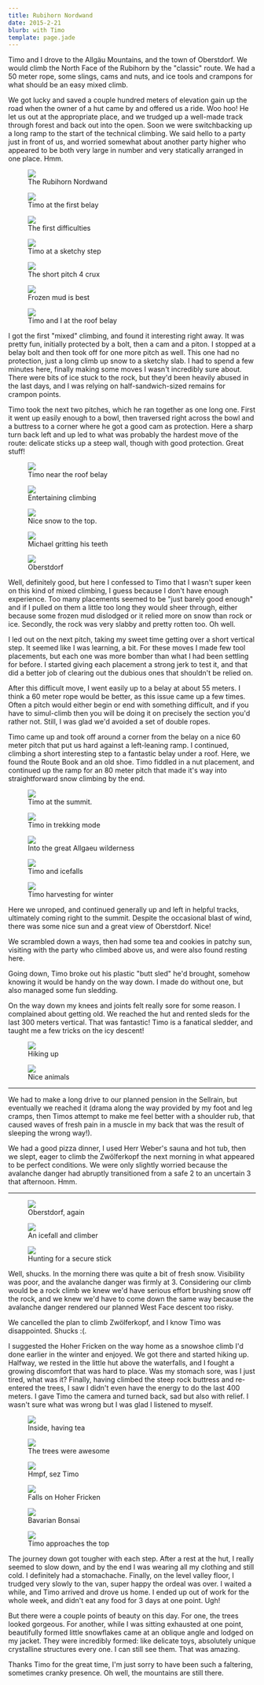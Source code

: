 ```yaml
---
title: Rubihorn Nordwand
date: 2015-2-21
blurb: with Timo
template: page.jade
---
```


Timo and I drove to the Allgäu Mountains, and the town of Oberstdorf. We would
climb the North Face of the Rubihorn by the "classic" route. We had a 50 meter
rope, some slings, cams and nuts, and ice tools and crampons for what should be
an easy mixed climb.

We got lucky and saved a couple hundred meters of elevation gain up the road
when the owner of a hut came by and offered us a ride. Woo hoo! He let us out at
the appropriate place, and we trudged up a well-made track through forest and
back out into the open. Soon we were switchbacking up a long ramp to the start
of the technical climbing. We said hello to a party just in front of us, and
worried somewhat about another party higher who appeared to be both very large
in number and very statically arranged in one place. Hmm.

<figure><a href='https://www.flickr.com/photos/55338612@N00/16646408152'>
<img src='https://farm9.static.flickr.com/8647/16646408152_a1cc670b77_b.jpg'></a>
<figcaption>The Rubihorn Nordwand</figcaption>
</figure>

<figure><a href='https://www.flickr.com/photos/55338612@N00/16025062884'>
<img src='https://farm9.static.flickr.com/8616/16025062884_c11c7106c0_b.jpg'></a>
<figcaption>Timo at the first belay</figcaption>
</figure>

<figure><a href='https://www.flickr.com/photos/55338612@N00/16440067947'>
<img src='https://farm9.static.flickr.com/8571/16440067947_faaf120acb_b.jpg'></a>
<figcaption>The first difficulties</figcaption>
</figure>

<figure><a href='https://www.flickr.com/photos/55338612@N00/16646366122'>
<img src='https://farm9.static.flickr.com/8570/16646366122_ea7a1e58c5_b.jpg'></a>
<figcaption>Timo at a sketchy step</figcaption>
</figure>


<figure><a href='https://www.flickr.com/photos/55338612@N00/16025071034'>
<img src='https://farm9.static.flickr.com/8562/16025071034_fd3ac3f573_b.jpg'></a>
<figcaption>The short pitch 4 crux</figcaption>
</figure>


<figure><a href='https://www.flickr.com/photos/55338612@N00/16647359325'>
<img src='https://farm9.static.flickr.com/8566/16647359325_5616011334_b.jpg'></a>
<figcaption>Frozen mud is best</figcaption>
</figure>



<figure><a href='https://www.flickr.com/photos/55338612@N00/16645967801'>
<img src='https://farm9.static.flickr.com/8596/16645967801_711e82114f_b.jpg'></a>
<figcaption>Timo and I at the roof belay</figcaption>
</figure>


I got the first "mixed" climbing, and found it interesting right away. It was
pretty fun, initially protected by a bolt, then a cam and a piton. I stopped at
a belay bolt and then took off for one more pitch as well. This one had no
protection, just a long climb up snow to a sketchy slab. I had to spend a few
minutes here, finally making some moves I wasn't incredibly sure about. There
were bits of ice stuck to the rock, but they'd been heavily abused in the last
days, and I was relying on half-sandwich-sized remains for crampon points.

Timo took the next two pitches, which he ran together as one long one. First it
went up easily enough to a bowl, then traversed right across the bowl and a
buttress to a corner where he got a good cam as protection. Here a sharp turn
back left and up led to what was probably the hardest move of the route:
delicate sticks up a steep wall, though with good protection. Great stuff!

<figure><a href='https://www.flickr.com/photos/55338612@N00/16621455126'>
<img src='https://farm9.static.flickr.com/8615/16621455126_4a99fd3da9_b.jpg'></a>
<figcaption>Timo near the roof belay</figcaption>
</figure>


<figure><a href='https://www.flickr.com/photos/55338612@N00/16025074834'>
<img src='https://farm9.static.flickr.com/8634/16025074834_2087edd431_b.jpg'></a>
<figcaption>Entertaining climbing</figcaption>
</figure>

<figure><a href='https://www.flickr.com/photos/55338612@N00/16647376645'>
<img src='https://farm9.static.flickr.com/8601/16647376645_5427fa3cec_b.jpg'></a>
<figcaption>Nice snow to the top.</figcaption>
</figure>


<figure><a href='https://www.flickr.com/photos/55338612@N00/16460007490'>
<img src='https://farm9.static.flickr.com/8585/16460007490_7c876069bb_b.jpg'></a>
<figcaption>Michael gritting his teeth</figcaption>
</figure>


<figure><a href='https://www.flickr.com/photos/55338612@N00/16647384615'>
<img src='https://farm9.static.flickr.com/8566/16647384615_2df51271f7_b.jpg'></a>
<figcaption>Oberstdorf</figcaption>
</figure>



Well, definitely good, but here I confessed to Timo that I wasn't super keen on
this kind of mixed climbing, I guess because I don't have enough experience. Too
many placements seemed to be "just barely good enough" and if I pulled on them a
little too long they would sheer through, either because some frozen mud
dislodged or it relied more on snow than rock or ice. Secondly, the rock was
very slabby and pretty rotten too. Oh well.

I led out on the next pitch, taking my sweet time getting over a short vertical
step. It seemed like I was learning, a bit. For these moves I made few tool
placements, but each one was more bomber than what I had been settling for
before. I started giving each placement a strong jerk to test it, and that did a
better job of clearing out the dubious ones that shouldn't be relied on.

After this difficult move, I went easily up to a belay at about 55 meters. I
think a 60 meter rope would be better, as this issue came up a few times. Often
a pitch would either begin or end with something difficult, and if you have to
simul-climb then you will be doing it on precisely the section you'd rather
not. Still, I was glad we'd avoided a set of double ropes.

Timo came up and took off around a corner from the belay on a nice 60 meter
pitch that put us hard against a left-leaning ramp. I continued, climbing a
short interesting step to a fantastic belay under a roof. Here, we found the
Route Book and an old shoe. Timo fiddled in a nut placement, and continued up
the ramp for an 80 meter pitch that made it's way into straightforward snow
climbing by the end.

<figure><a href='https://www.flickr.com/photos/55338612@N00/16025088954'>
<img src='https://farm9.static.flickr.com/8565/16025088954_91449f852e_b.jpg'></a>
<figcaption>Timo at the summit.</figcaption>
</figure>


<figure><a href='https://www.flickr.com/photos/55338612@N00/16647392715'>
<img src='https://farm9.static.flickr.com/8599/16647392715_4682a34822_b.jpg'></a>
<figcaption>Timo in trekking mode</figcaption>
</figure>

<figure><a href='https://www.flickr.com/photos/55338612@N00/16025102324'>
<img src='https://farm9.static.flickr.com/8593/16025102324_067ff110d1_b.jpg'></a>
<figcaption>Into the great Allgaeu wilderness</figcaption>
</figure>

<figure><a href='https://www.flickr.com/photos/55338612@N00/16440107147'>
<img src='https://farm9.static.flickr.com/8594/16440107147_0ed8df661f_b.jpg'></a>
<figcaption>Timo and icefalls</figcaption>
</figure>


<figure><a href='https://www.flickr.com/photos/55338612@N00/16645997841'>
<img src='https://farm9.static.flickr.com/8680/16645997841_97959cecf2_b.jpg'></a>
<figcaption>Timo harvesting for winter</figcaption>
</figure>



Here we unroped, and continued generally up and left in helpful tracks,
ultimately coming right to the summit. Despite the occasional blast of wind,
there was some nice sun and a great view of Oberstdorf. Nice!

We scrambled down a ways, then had some tea and cookies in patchy sun, visiting
with the party who climbed above us, and were also found resting here.

Going down, Timo broke out his plastic "butt sled" he'd brought, somehow knowing
it would be handy on the way down. I made do without one, but also managed some
fun sledding.

On the way down my knees and joints felt really sore for some reason. I
complained about getting old. We reached the hut and rented sleds for the last
300 meters vertical. That was fantastic! Timo is a fanatical sledder, and taught
me a few tricks on the icy descent!

<figure><a href='https://www.flickr.com/photos/55338612@N00/16440122077'>
<img src='https://farm9.static.flickr.com/8634/16440122077_e0af419b84_b.jpg'></a>
<figcaption>Hiking up</figcaption>
</figure>


<figure><a href='https://www.flickr.com/photos/55338612@N00/16460029070'>
<img src='https://farm9.static.flickr.com/8624/16460029070_bc8f98fecb_b.jpg'></a>
<figcaption>Nice animals</figcaption>
</figure>


---

We had to make a long drive to our planned pension in the Sellrain, but
eventually we reached it (drama along the way provided by my foot and leg
cramps, then Timos attempt to make me feel better with a shoulder rub, that
caused waves of fresh pain in a muscle in my back that was the result of
sleeping the wrong way!).

We had a good pizza dinner, I used Herr Weber's sauna and hot tub, then we
slept, eager to climb the Zwölferkopf the next morning in what appeared to be
perfect conditions. We were only slightly worried because the avalanche danger
had abruptly transitioned from a safe 2 to an uncertain 3 that afternoon. Hmm.

---

<figure><a href='https://www.flickr.com/photos/55338612@N00/16027492463'>
<img src='https://farm9.static.flickr.com/8644/16027492463_b30492a662_b.jpg'></a>
<figcaption>Oberstdorf, again</figcaption>
</figure>


<figure><a href='https://www.flickr.com/photos/55338612@N00/16440108717'>
<img src='https://farm9.static.flickr.com/8649/16440108717_df52704998_b.jpg'></a>
<figcaption>An icefall and climber</figcaption>
</figure>


<figure><a href='https://www.flickr.com/photos/55338612@N00/16621459646'>
<img src='https://farm9.static.flickr.com/8658/16621459646_6cea20eaae_b.jpg'></a>
<figcaption>Hunting for a secure stick</figcaption>
</figure>


Well, shucks. In the morning there was quite a bit of fresh snow. Visibility was
poor, and the avalanche danger was firmly at 3. Considering our climb would be a
rock climb we knew we'd have serious effort brushing snow off the rock, and we
knew we'd have to come down the same way because the avalanche danger rendered
our planned West Face descent too risky.

We cancelled the plan to climb Zwölferkopf, and I know Timo was
disappointed. Shucks :(.

I suggested the Hoher Fricken on the way home as a snowshoe climb I'd done
earlier in the winter and enjoyed. We got there and started hiking up. Halfway,
we rested in the little hut above the waterfalls, and I fought a growing
discomfort that was hard to place. Was my stomach sore, was I just tired, what
was it? Finally, having climbed the steep rock buttress and re-entered the
trees, I saw I didn't even have the energy to do the last 400 meters. I gave
Timo the camera and turned back, sad but also with relief. I wasn't sure what
was wrong but I was glad I listened to myself.

<figure><a href='https://www.flickr.com/photos/55338612@N00/16459856968'>
<img src='https://farm9.static.flickr.com/8666/16459856968_fcf6470ca0_b.jpg'></a>
<figcaption>Inside, having tea</figcaption>
</figure>

<figure><a href='https://www.flickr.com/photos/55338612@N00/16027524443'>
<img src='https://farm9.static.flickr.com/8630/16027524443_3f71d95d3f_b.jpg'></a>
<figcaption>The trees were awesome</figcaption>
</figure>

<figure><a href='https://www.flickr.com/photos/55338612@N00/16025130804'>
<img src='https://farm9.static.flickr.com/8677/16025130804_4398fb17ed_b.jpg'></a>
<figcaption>Hmpf, sez Timo</figcaption>
</figure>


<figure><a href='https://www.flickr.com/photos/55338612@N00/16621495196'>
<img src='https://farm9.static.flickr.com/8652/16621495196_61ec4d56f5_b.jpg'></a>
<figcaption>Falls on Hoher Fricken</figcaption>
</figure>


<figure><a href='https://www.flickr.com/photos/55338612@N00/16459862838'>
<img src='https://farm9.static.flickr.com/8654/16459862838_271e4ac10f_b.jpg'></a>
<figcaption>Bavarian Bonsai</figcaption>
</figure>

<figure><a href='https://www.flickr.com/photos/55338612@N00/16459864878'>
<img src='https://farm9.static.flickr.com/8644/16459864878_2bc73b9d64_b.jpg'></a>
<figcaption>Timo approaches the top</figcaption>
</figure>

The journey down got tougher with each step. After a rest at the hut, I really
seemed to slow down, and by the end I was wearing all my clothing and still
cold. I definitely had a stomachache. Finally, on the level valley floor, I
trudged very slowly to the van, super happy the ordeal was over. I waited a
while, and Timo arrived and drove us home. I ended up out of work for the whole
week, and didn't eat any food for 3 days at one point. Ugh!

But there were a couple points of beauty on this day. For one, the trees looked
gorgeous. For another, while I was sitting exhausted at one point, beautifully
formed little snowflakes came at an oblique angle and lodged on my jacket. They
were incredibly formed: like delicate toys, absolutely unique crystalline
structures every one. I can still see them. That was amazing.

Thanks Timo for the great time, I'm just sorry to have been such a faltering,
sometimes cranky presence. Oh well, the mountains are still there.




